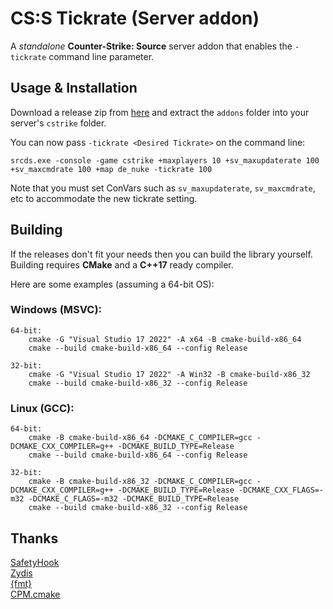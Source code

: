 # CS:S Tickrate (Server addon)

A _standalone_ **Counter-Strike: Source** server addon that enables the `-tickrate` command line parameter.

## Usage & Installation

Download a release zip from [here](https://github.com/angelfor3v3r/css-tickrate/releases) and extract the `addons` folder into your server's `cstrike` folder.

You can now pass `-tickrate <Desired Tickrate>` on the command line:
```
srcds.exe -console -game cstrike +maxplayers 10 +sv_maxupdaterate 100 +sv_maxcmdrate 100 +map de_nuke -tickrate 100
```

Note that you must set ConVars such as `sv_maxupdaterate`, `sv_maxcmdrate`, etc to accommodate the new tickrate setting.

## Building

If the releases don't fit your needs then you can build the library yourself.\
Building requires **CMake** and a **C++17** ready compiler.

Here are some examples (assuming a 64-bit OS):

### Windows (MSVC):

```
64-bit:
    cmake -G "Visual Studio 17 2022" -A x64 -B cmake-build-x86_64
    cmake --build cmake-build-x86_64 --config Release
    
32-bit:
    cmake -G "Visual Studio 17 2022" -A Win32 -B cmake-build-x86_32
    cmake --build cmake-build-x86_32 --config Release
```

### Linux (GCC):

```
64-bit: 
    cmake -B cmake-build-x86_64 -DCMAKE_C_COMPILER=gcc -DCMAKE_CXX_COMPILER=g++ -DCMAKE_BUILD_TYPE=Release
    cmake --build cmake-build-x86_64 --config Release
    
32-bit: 
    cmake -B cmake-build-x86_32 -DCMAKE_C_COMPILER=gcc -DCMAKE_CXX_COMPILER=g++ -DCMAKE_BUILD_TYPE=Release -DCMAKE_CXX_FLAGS=-m32 -DCMAKE_C_FLAGS=-m32 -DCMAKE_BUILD_TYPE=Release
    cmake --build cmake-build-x86_32 --config Release
```

## Thanks
[SafetyHook](https://github.com/cursey/safetyhook)\
[Zydis](https://github.com/zyantific/zydis)\
[{fmt}](https://github.com/fmtlib/fmt)\
[CPM.cmake](https://github.com/cpm-cmake/CPM.cmake)
